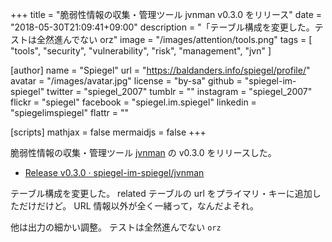 +++
title = "脆弱性情報の収集・管理ツール jvnman v0.3.0 をリリース"
date = "2018-05-30T21:09:41+09:00"
description = "「テーブル構成を変更した。テストは全然進んでない orz"
image = "/images/attention/tools.png"
tags  = [ "tools", "security", "vulnerability", "risk", "management", "jvn" ]

[author]
  name      = "Spiegel"
  url       = "https://baldanders.info/spiegel/profile/"
  avatar    = "/images/avatar.jpg"
  license   = "by-sa"
  github    = "spiegel-im-spiegel"
  twitter   = "spiegel_2007"
  tumblr    = ""
  instagram = "spiegel_2007"
  flickr    = "spiegel"
  facebook  = "spiegel.im.spiegel"
  linkedin  = "spiegelimspiegel"
  flattr    = ""

[scripts]
  mathjax = false
  mermaidjs = false
+++

脆弱性情報の収集・管理ツール [jvnman] の v0.3.0 をリリースした。

- [Release v0.3.0 · spiegel-im-spiegel/jvnman](https://github.com/spiegel-im-spiegel/jvnman/releases/tag/v0.3.0)

テーブル構成を変更した。
related テーブルの url をプライマリ・キーに追加しただけだけど。
URL 情報以外が全く一緒って，なんだよそれ。

他は出力の細かい調整。
テストは全然進んでない `orz`

[jvnman]: https://github.com/spiegel-im-spiegel/jvnman "spiegel-im-spiegel/jvnman: JVN Vulnerability Data Management"
